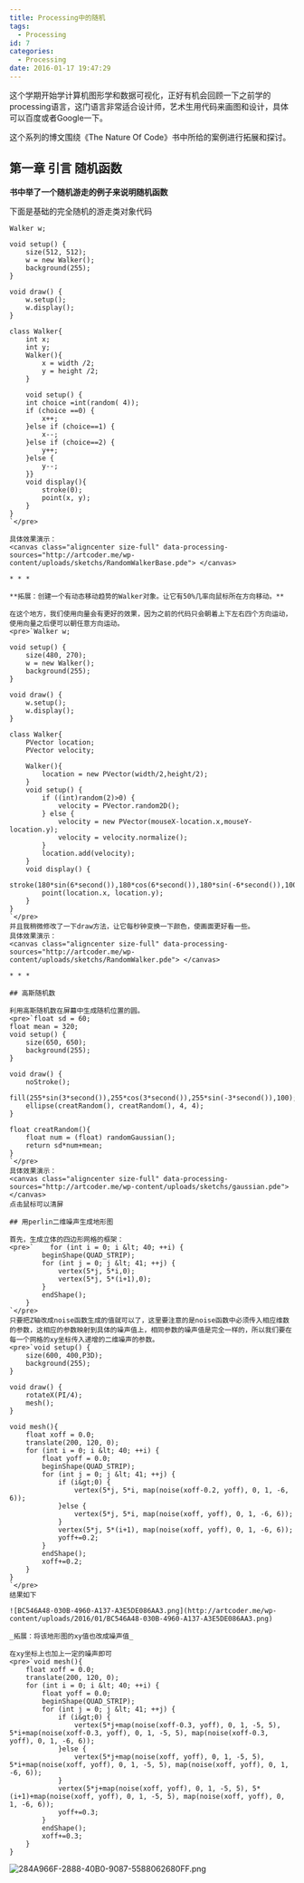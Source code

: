 ```yaml
---
title: Processing中的随机
tags:
  - Processing
id: 7
categories:
  - Processing
date: 2016-01-17 19:47:29
---
```


<script type="text/javascript" src="http://artcoder.me/wp-content/uploads/2016/01/processing.min.js"> </script>
这个学期开始学计算机图形学和数据可视化，正好有机会回顾一下之前学的processing语言，这门语言非常适合设计师，艺术生用代码来画图和设计，具体可以百度或者Google一下。

这个系列的博文围绕《The Nature Of Code》书中所给的案例进行拓展和探讨。<!--more-->

## 第一章 引言 随机函数

**书中举了一个随机游走的例子来说明随机函数**

下面是基础的完全随机的游走类对象代码

    Walker w;

    void setup() {
        size(512, 512);
        w = new Walker();
        background(255);
    }

    void draw() {
        w.setup();
        w.display();
    }

    class Walker{
        int x;
        int y;
        Walker(){
            x = width /2;
            y = height /2;
        }

        void setup() {
        int choice =int(random( 4));    
        if (choice ==0) {
            x++;
        }else if (choice==1) {
            x--;
        }else if (choice==2) {
            y++;
        }else {
            y--;
        }}
        void display(){
            stroke(0);
            point(x, y);
        }
    }
    `</pre>

    具体效果演示：
    <canvas class="aligncenter size-full" data-processing-sources="http://artcoder.me/wp-content/uploads/sketchs/RandomWalkerBase.pde"> </canvas>

    * * *

    **拓展：创建一个有动态移动趋势的Walker对象。让它有50%几率向鼠标所在方向移动。**

    在这个地方，我们使用向量会有更好的效果，因为之前的代码只会朝着上下左右四个方向运动，使用向量之后便可以朝任意方向运动。
    <pre>`Walker w;

    void setup() {
    	size(480, 270);
    	w = new Walker();
    	background(255);
    }

    void draw() {
    	w.setup();
    	w.display();
    }

    class Walker{
    	PVector location;
    	PVector velocity;

    	Walker(){
    		location = new PVector(width/2,height/2);
    	}
    	void setup() {
    		if ((int)random(2)>0) {
    			velocity = PVector.random2D();
    		} else {
    			velocity = new PVector(mouseX-location.x,mouseY-location.y);
    			velocity = velocity.normalize();
    		}
    		location.add(velocity);
    	}
    	void display() {
    		stroke(180*sin(6*second()),180*cos(6*second()),180*sin(-6*second()),100);
    		point(location.x, location.y);
    	}
    }
    `</pre>
    并且我稍微修改了一下draw方法，让它每秒钟变换一下颜色，使画面更好看一些。
    具体效果演示：
    <canvas class="aligncenter size-full" data-processing-sources="http://artcoder.me/wp-content/uploads/sketchs/RandomWalker.pde"> </canvas>

    * * *

    ## 高斯随机数

    利用高斯随机数在屏幕中生成随机位置的圆。
    <pre>`float sd = 60;
    float mean = 320;
    void setup() {
        size(650, 650);
        background(255);
    }

    void draw() {
        noStroke();
        fill(255*sin(3*second()),255*cos(3*second()),255*sin(-3*second()),100);
        ellipse(creatRandom(), creatRandom(), 4, 4);
    }

    float creatRandom(){
        float num = (float) randomGaussian();
        return sd*num+mean;
    }
    `</pre>
    具体效果演示：
    <canvas class="aligncenter size-full" data-processing-sources="http://artcoder.me/wp-content/uploads/sketchs/gaussian.pde"> </canvas>
    点击鼠标可以清屏

    ## 用perlin二维噪声生成地形图

    首先，生成立体的四边形网格的框架：
    <pre>`    for (int i = 0; i &lt; 40; ++i) {
            beginShape(QUAD_STRIP);
            for (int j = 0; j &lt; 41; ++j) {
                vertex(5*j, 5*i,0);
                vertex(5*j, 5*(i+1),0);
            }
            endShape();
        }
    `</pre>
    只要把Z轴改成noise函数生成的值就可以了，这里要注意的是noise函数中必须传入相应维数的参数，这相应的参数映射到具体的噪声值上，相同参数的噪声值是完全一样的，所以我们要在每一个网格的xy坐标传入递增的二维噪声的参数。
    <pre>`void setup() {
        size(600, 400,P3D);
        background(255);
    }

    void draw() {
        rotateX(PI/4);
        mesh();
    }

    void mesh(){
        float xoff = 0.0;
        translate(200, 120, 0);
        for (int i = 0; i &lt; 40; ++i) {
            float yoff = 0.0;
            beginShape(QUAD_STRIP);
            for (int j = 0; j &lt; 41; ++j) {
                if (i&gt;0) {
                    vertex(5*j, 5*i, map(noise(xoff-0.2, yoff), 0, 1, -6, 6));
                }else {
                    vertex(5*j, 5*i, map(noise(xoff, yoff), 0, 1, -6, 6));
                }
                vertex(5*j, 5*(i+1), map(noise(xoff, yoff), 0, 1, -6, 6));
                yoff+=0.2;
            }
            endShape();
            xoff+=0.2;
        }
    }
    `</pre>
    结果如下

    ![BC546A48-030B-4960-A137-A3E5DE086AA3.png](http://artcoder.me/wp-content/uploads/2016/01/BC546A48-030B-4960-A137-A3E5DE086AA3.png)

    _拓展：将该地形图的xy值也改成噪声值_

    在xy坐标上也加上一定的噪声即可
    <pre>`void mesh(){
        float xoff = 0.0;
        translate(200, 120, 0);
        for (int i = 0; i &lt; 40; ++i) {
            float yoff = 0.0;
            beginShape(QUAD_STRIP);
            for (int j = 0; j &lt; 41; ++j) {
                if (i&gt;0) {
                    vertex(5*j+map(noise(xoff-0.3, yoff), 0, 1, -5, 5), 5*i+map(noise(xoff-0.3, yoff), 0, 1, -5, 5), map(noise(xoff-0.3, yoff), 0, 1, -6, 6));
                }else {
                    vertex(5*j+map(noise(xoff, yoff), 0, 1, -5, 5), 5*i+map(noise(xoff, yoff), 0, 1, -5, 5), map(noise(xoff, yoff), 0, 1, -6, 6));
                }
                vertex(5*j+map(noise(xoff, yoff), 0, 1, -5, 5), 5*(i+1)+map(noise(xoff, yoff), 0, 1, -5, 5), map(noise(xoff, yoff), 0, 1, -6, 6));
                yoff+=0.3;
            }
            endShape();
            xoff+=0.3;
        }
    }

![284A966F-2888-40B0-9087-5588062680FF.png](http://artcoder.me/wp-content/uploads/2016/01/284A966F-2888-40B0-9087-5588062680FF.png)